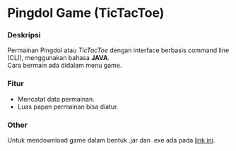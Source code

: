 Pingdol Game (TicTacToe)
====
### Deskripsi  
Permainan Pingdol atau *TicTacToe* dengan interface berbasis command line (CLI), menggunakan bahasa **JAVA**.  
Cara bermain ada didalam menu game.  

### Fitur
* Mencatat data permainan.
* Luas papan permainan bisa diatur.

### Other
Untuk mendownload game dalam bentuk .jar dan .exe ada pada [link ini](http://fikriarroisi.com/projects/).
